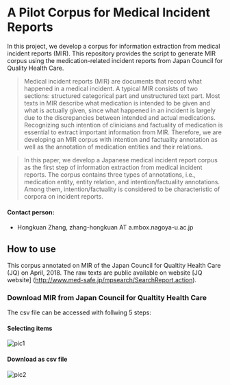 # A Pilot Corpus for Medical Incident Reports
In this project, we develop a corpus for information extraction from medical incident reports (MIR). This repository provides the script to generate MIR corpus using the medication-related incident reports from Japan Council for Quality Health Care.

> Medical incident reports (MIR) are documents that record what happened in a medical incident. A typical MIR consists of two sections: structured categorical part and unstructured text part. Most texts in MIR describe what medication is intended to be given and what is actually given, since what happened in an incident is largely due to the discrepancies between intended and actual medications. Recognizing such intention of clinicians and factuality of medication is essential to extract important information from MIR. Therefore, we are developing an MIR corpus with intention and factuality annotation as well as the annotation of medication entities and their relations. 

>In this paper, we develop a Japanese medical incident report corpus as the first step of information extraction from medical incident reports. The corpus contains three types of annotations, i.e., medication entity, entity relation, and intention/factuality annotations. Among them, intention/factuality is considered to be characteristic of corpora on incident reports. 

#### Contact person:
* Hongkuan Zhang, zhang-hongkuan AT a.mbox.nagoya-u.ac.jp

## How to use
This corpus annotated on MIR of the Japan Council for Qualtity Health Care (JQ) on April, 2018. The raw texts are public available on website [JQ website] (http://www.med-safe.jp/mpsearch/SearchReport.action).

### Download MIR from Japan Council for Qualtity Health Care
The csv file can be accessed with follwing 5 steps:
#### Selecting items
![pic1](https://github.com/zhkleciel/JQMIR/blob/master/pics/pic1.png)
#### Download as csv file
![pic2](https://github.com/zhkleciel/JQMIR/blob/master/pics/pic2.png)
